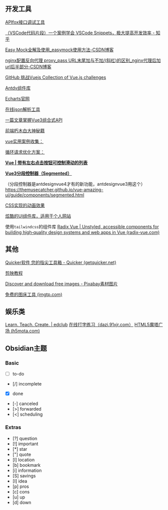 
## 开发工具
[APIfox接口调试工具](https://app.apifox.com/main)

[（VSCode代码片段）一个案例学会 VSCode Snippets，极大提高开发效率 - 知乎](https://zhuanlan.zhihu.com/p/457062272)

[Easy Mock全解及使用_easymock使用方法-CSDN博客](https://blog.csdn.net/w1418899532/article/details/91951603)

[nginx配置反向代理 proxy_pass URL末尾加与不加/(斜杠)的区别_nginx代理后加url后半部分-CSDN博客](https://blog.csdn.net/willingtolove/article/details/108500198)

[GitHub 挑战Vuejs Collection of Vue.js challenges](https://github.com/webfansplz/vuejs-challenges)

[Antdv组件库](https://www.antdv.com/)

[Echarts官网](https://echarts.apache.org/zh/index.html)

[在线json解析工具](https://www.json.cn/)

[一篇文章掌握Vue3组合式API](https://blog.csdn.net/weixin_53734436/article/details/117481977)

[前端朽木白大神秘籍](https://www.yuque.com/xiumubai/doc?mode=dark)

[vue实用案例收集：](https://vuejsexamples.com/)

[循环请求优化方案：](https://blog.csdn.net/weixin_40476233/article/details/121292970)

[**Vue | 带有左右点击按钮可控制滑动的列表**](https://blog.csdn.net/weixin_44303404/article/details/123947427)

[**Vue3分段控制器（Segmented）**](https://blog.csdn.net/Dandrose/article/details/140664033)

（分段控制器是antdesignvue4才有的新功能，antdesignvue3用这个）
https://themusecatcher.github.io/vue-amazing-ui/guide/components/segmented.html

[CSS实现的动画效果](https://lhammer.cn/You-need-to-know-css/)

[炫酷的UI组件库，适用于个人网站](http://uiverse.io)

使用`tailwindcss`的组件库
[Radix Vue | Unstyled, accessible components for building high‑quality design systems and web apps in Vue (radix-vue.com)](https://www.radix-vue.com/)

## 其他
[Quicker软件 您的指尖工具箱 - Quicker (getquicker.net)](https://getquicker.net/)

[剪映教程](https://www.capcut.cn/learning/topic_detail/7128272592783428894?page_enter_from=videocut_pc)

[Discover and download free images - Pixabay素材图片](https://pixabay.com/images/search/?order=ec)

[免费的图床工具 (imgtp.com)](https://www.imgtp.com/)

## 娱乐类
[Learn. Teach. Create. | edclub](https://www.edclub.com/)
[在线打字练习（dazi.91xjr.com）](https://dazi.91xjr.com/)
[HTML5魔塔广场 (h5mota.com)](https://h5mota.com/landing.php)

## Obsidian主题

### Basic
- [ ] to-do
- [/] incomplete
- [x] done
- [-] canceled
- [>] forwarded
- [<] scheduling

### Extras
- [?] question
- [!] important
- [*] star
- ["] quote
- [l] location
- [b] bookmark
- [i] information
- [S] savings
- [I] idea
- [p] pros
- [c] cons
- [u] up
- [d] down
